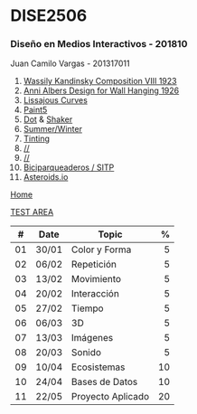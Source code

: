 # DISE2506
### Diseño en Medios Interactivos - 201810
Juan Camilo Vargas - 201317011

1. [Wassily Kandinsky Composition VIII 1923](01)
2. [Anni Albers Design for Wall Hanging 1926](02)
3. [Lissajous Curves](03)
4. [Paint5](04)
5. [Dot](05A) & [Shaker](05B)
6. [Summer/Winter](06)
7. [Tinting](07)
8. [//](08)
9. [//](09)
10. [Biciparqueaderos / SITP](10)
11. [Asteroids.io](11)


[Home](https://jcvargas10.github.io/mediosInteractivos)

[TEST AREA](test)


|  # | Date  | Topic            |  % |
|:--:|-------|------------------|---:|
| 01 | 30/01 | Color y Forma    |  5 |
| 02 | 06/02 | Repetición       |  5 |
| 03 | 13/02 | Movimiento       |  5 |
| 04 | 20/02 | Interacción      |  5 |
| 05 | 27/02 | Tiempo           |  5 |
| 06 | 06/03 | 3D               |  5 |
| 07 | 13/03 | Imágenes         |  5 |
| 08 | 20/03 | Sonido           |  5 |
| 09 | 10/04 | Ecosistemas      | 10 |
| 10 | 24/04 | Bases de Datos   | 10 |
| 11 | 22/05 | Proyecto Aplicado| 20 |

